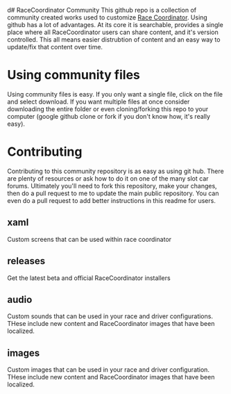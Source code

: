 d# RaceCoordinator Community
This github repo is a collection of community created works used to customize [Race Coordinator](https://racecoordinator.net/).  Using github has a lot of advantages.  At its core it is searchable, provides a single place where all RaceCoordinator users can share content, and it's version controlled.  This all means easier distrubtion of content and an easy way to update/fix that content over time.

# Using community files
Using community files is easy.  If you only want a single file, click on the file and select download.  If you want multiple files at once consider downloading the entire folder or even cloning/forking this repo to your computer (google github clone or fork if you don't know how, it's really easy).

# Contributing
Contributing to this community repository is as easy as using git hub.  There are plenty of resources or ask how to do it on one of the many slot car forums.  Ultimately you'll need to fork this repository, make your changes, then do a pull request to me to update the main public repository.  You can even do a pull request to add better instructions in this readme for users.

## xaml
Custom screens that can be used within race coordinator

## releases
Get the latest beta and official RaceCoordinator installers

## audio
Custom sounds that can be used in your race and driver configurations.  THese include new content and RaceCoordinator images that have been localized.

## images
Custom images that can be used in your race and driver configuration.  THese include new content and RaceCoordinator images that have been localized.

